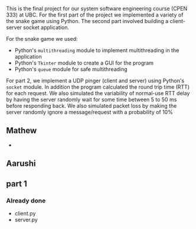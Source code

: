 This is the final project for our system software engineering course (CPEN 333) at UBC. For the first part of the project we implemented a variety of the snake game using Python. The second part involved building a client-server socket application.

For the snake game we used:
 - Python's `multithreading` module to implement multithreading in the application
 - Python's `Tkinter` module to create a GUI for the program
 - Python's `queue` module for safe multithreading

For part 2, we implement a UDP pinger (client and server) using Python's `socket` module. In addition the program calculated the round trip time (RTT) for each request. We also simulated the variability of normal-use RTT delay by having the server randomly wait for some time between 5 to 50 ms before responding back. We also simulated packet loss by making the server randomly ignore a message/request with a probability of 10%

## Mathew 
-  
## Aarushi


## part 1
### Already done
- client.py
- server.py

